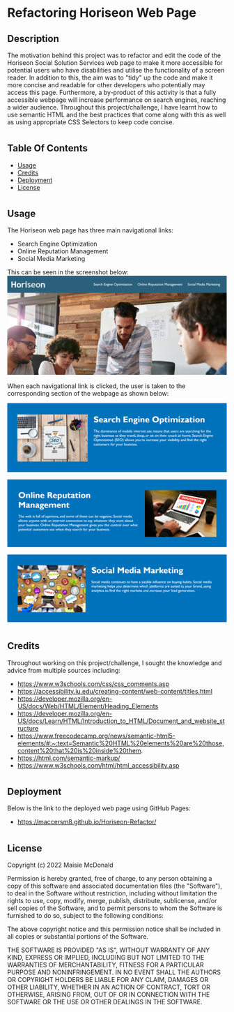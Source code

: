 # Refactoring Horiseon Web Page

## Description
The motivation behind this project was to refactor and edit the code of the Horiseon Social Solution Services web page to make it more accessible for potential users who have disabilities and utilise the functionality of a screen reader. In addition to this, the aim was to "tidy" up the code and make it more concise and readable for other developers who potentially may access this page. Furthermore, a by-product of this activity is that a fully accessible webpage will increase performance on search engines, reaching a wider audience. Throughout this project/challenge, I have learnt how to use semantic HTML and the best practices that come along with this as well as using appropriate CSS Selectors to keep code concise.

#

## Table Of Contents
- [Usage](#usage)
- [Credits](#credits)
- [Deployment](#deployment)
- [License](#license)

#

## Usage
The Horiseon web page has three main navigational links:
- Search Engine Optimization
- Online Reputation Management
- Social Media Marketing

This can be seen in the screenshot below:
![alt text](starter/assets/images/Screenshot-One-README.png)

When each navigational link is clicked, the user is taken to the corresponding section of the webpage as shown below:

![alt text](starter/assets/images/Screenshot-Two-README.png)

![alt text](starter/assets/images/Screenshot-Three-README.png)

![alt text](starter/assets/images/Screenshot-Four-README.png)

#

## Credits
Throughout working on this project/challenge, I sought the knowledge and advice from multiple sources including:

- https://www.w3schools.com/css/css_comments.asp
- https://accessibility.iu.edu/creating-content/web-content/titles.html
- https://developer.mozilla.org/en-US/docs/Web/HTML/Element/Heading_Elements
- https://developer.mozilla.org/en-US/docs/Learn/HTML/Introduction_to_HTML/Document_and_website_structure
- https://www.freecodecamp.org/news/semantic-html5-elements/#:~:text=Semantic%20HTML%20elements%20are%20those,content%20that%20is%20inside%20them.
- https://html.com/semantic-markup/
- https://www.w3schools.com/html/html_accessibility.asp

#

## Deployment
Below is the link to the deployed web page using GitHub Pages:

- https://maccersm8.github.io/Horiseon-Refactor/

#

## License

Copyright (c) 2022 Maisie McDonald

Permission is hereby granted, free of charge, to any person obtaining a copy
of this software and associated documentation files (the "Software"), to deal
in the Software without restriction, including without limitation the rights
to use, copy, modify, merge, publish, distribute, sublicense, and/or sell
copies of the Software, and to permit persons to whom the Software is
furnished to do so, subject to the following conditions:

The above copyright notice and this permission notice shall be included in all
copies or substantial portions of the Software.

THE SOFTWARE IS PROVIDED "AS IS", WITHOUT WARRANTY OF ANY KIND, EXPRESS OR
IMPLIED, INCLUDING BUT NOT LIMITED TO THE WARRANTIES OF MERCHANTABILITY,
FITNESS FOR A PARTICULAR PURPOSE AND NONINFRINGEMENT. IN NO EVENT SHALL THE
AUTHORS OR COPYRIGHT HOLDERS BE LIABLE FOR ANY CLAIM, DAMAGES OR OTHER
LIABILITY, WHETHER IN AN ACTION OF CONTRACT, TORT OR OTHERWISE, ARISING FROM,
OUT OF OR IN CONNECTION WITH THE SOFTWARE OR THE USE OR OTHER DEALINGS IN THE
SOFTWARE.

#